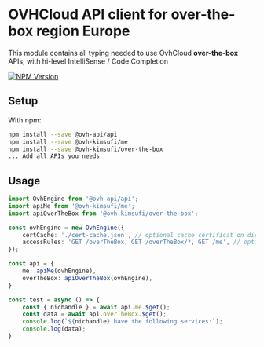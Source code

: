 # OVHCloud API client for **over-the-box** region Europe

This module contains all typing needed to use OvhCloud **over-the-box** APIs, with hi-level IntelliSense / Code Completion

[![NPM Version](https://img.shields.io/npm/v/@ovh-kimsufi/over-the-box.svg?style=flat)](https://www.npmjs.org/package/@ovh-kimsufi/over-the-box)

## Setup

With npm:

```bash
npm install --save @ovh-api/api
npm install --save @ovh-kimsufi/me
npm install --save @ovh-kimsufi/over-the-box
... Add all APIs you needs
```

## Usage

```typescript
import OvhEngine from '@ovh-api/api';
import apiMe from '@ovh-kimsufi/me';
import apiOverTheBox from '@ovh-kimsufi/over-the-box';

const ovhEngine = new OvhEngine({ 
    certCache: './cert-cache.json', // optional cache certificat on disk.
    accessRules: 'GET /overTheBox, GET /overTheBox/*, GET /me', // optional limit the requested privileges.
});

const api = {
    me: apiMe(ovhEngine),
    overTheBox: apiOverTheBox(ovhEngine),
}

const test = async () => {
    const { nichandle } = await api.me.$get();
    const data = await api.overTheBox.$get();
    console.log(`${nichandle} have the following services:`);
    console.log(data);
}
```
